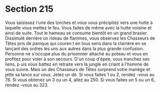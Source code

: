 # Section 215

Vous saisissez l'une des torches et vous vous précipitez vers une
hutte à laquelle vous mettez le feu. Vous faites de même avec la
hutte voisine et ainsi de suite. Tout le hameau se consume bientôt
en un grand brasier. Dissimulé derrière un rideau de flammes, vous
observez les Chasseurs de Têtes pris de panique qui couren t en
tous sens dans la clairière en se lançant des ordres les uns aux
autres dans la plus grande confusion. Personne ne s'occupe plus du
prisonnier attaché au poteau et vous en profitez pour voler à son
secours. D'un coup d'épée, vous tranchez ses liens, p uis vous battez
en retraite vers la jungle en criant à l'homme de vous suivre. Mais
un des Chasseurs de Têtes surprend votre manège et jette sa lance
sur vous. Jetez un dé. Si vous faites 1 ou 2, rendez -vous au 76. Si
vous obtenez un 3  ou un 4, allez au  250. Si vous faites un 5 ou un
6, rendez -vous au  323.
